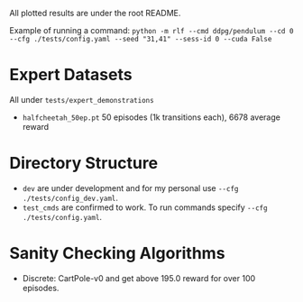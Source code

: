 All plotted results are under the root README.

Example of running a command: `python -m rlf --cmd ddpg/pendulum --cd 0 --cfg ./tests/config.yaml --seed "31,41" --sess-id 0 --cuda False`

# Expert Datasets
All under `tests/expert_demonstrations`
* `halfcheetah_50ep.pt` 50 episodes (1k transitions each), 6678 average reward

# Directory Structure
- `dev` are under development and for my personal use `--cfg ./tests/config_dev.yaml`. 
- `test_cmds` are confirmed to work. To run commands specify `--cfg ./tests/config.yaml`. 

# Sanity Checking Algorithms
- Discrete: CartPole-v0 and get above 195.0 reward for over 100 episodes.

